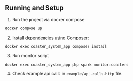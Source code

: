 ## Running and Setup

1. Run the project via docker compose
```bash
docker compose up
```

2. Install dependencies using Composer:

```bash
docker exec coaster_system_app composer install
```

3. Run monitor script
```bash
docker exec coaster_system_app php spark monitor:coasters
```

4. Check example api calls in `example/api-calls.http` file.